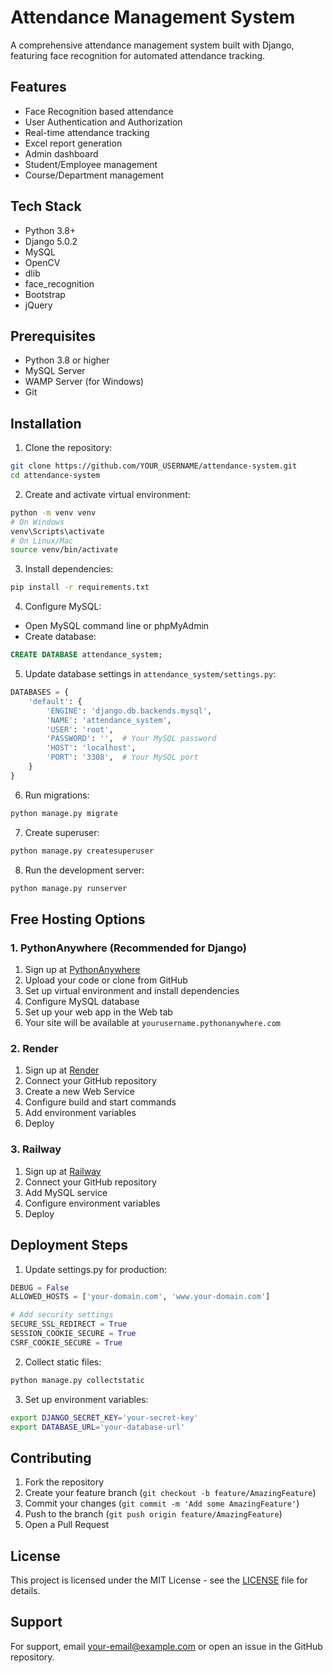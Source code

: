 # Attendance Management System

A comprehensive attendance management system built with Django, featuring face recognition for automated attendance tracking.

## Features

- Face Recognition based attendance
- User Authentication and Authorization
- Real-time attendance tracking
- Excel report generation
- Admin dashboard
- Student/Employee management
- Course/Department management

## Tech Stack

- Python 3.8+
- Django 5.0.2
- MySQL
- OpenCV
- dlib
- face_recognition
- Bootstrap
- jQuery

## Prerequisites

- Python 3.8 or higher
- MySQL Server
- WAMP Server (for Windows)
- Git

## Installation

1. Clone the repository:
```bash
git clone https://github.com/YOUR_USERNAME/attendance-system.git
cd attendance-system
```

2. Create and activate virtual environment:
```bash
python -m venv venv
# On Windows
venv\Scripts\activate
# On Linux/Mac
source venv/bin/activate
```

3. Install dependencies:
```bash
pip install -r requirements.txt
```

4. Configure MySQL:
- Open MySQL command line or phpMyAdmin
- Create database:
```sql
CREATE DATABASE attendance_system;
```

5. Update database settings in `attendance_system/settings.py`:
```python
DATABASES = {
    'default': {
        'ENGINE': 'django.db.backends.mysql',
        'NAME': 'attendance_system',
        'USER': 'root',
        'PASSWORD': '',  # Your MySQL password
        'HOST': 'localhost',
        'PORT': '3308',  # Your MySQL port
    }
}
```

6. Run migrations:
```bash
python manage.py migrate
```

7. Create superuser:
```bash
python manage.py createsuperuser
```

8. Run the development server:
```bash
python manage.py runserver
```

## Free Hosting Options

### 1. PythonAnywhere (Recommended for Django)
1. Sign up at [PythonAnywhere](https://www.pythonanywhere.com/)
2. Upload your code or clone from GitHub
3. Set up virtual environment and install dependencies
4. Configure MySQL database
5. Set up your web app in the Web tab
6. Your site will be available at `yourusername.pythonanywhere.com`

### 2. Render
1. Sign up at [Render](https://render.com/)
2. Connect your GitHub repository
3. Create a new Web Service
4. Configure build and start commands
5. Add environment variables
6. Deploy

### 3. Railway
1. Sign up at [Railway](https://railway.app/)
2. Connect your GitHub repository
3. Add MySQL service
4. Configure environment variables
5. Deploy

## Deployment Steps

1. Update settings.py for production:
```python
DEBUG = False
ALLOWED_HOSTS = ['your-domain.com', 'www.your-domain.com']

# Add security settings
SECURE_SSL_REDIRECT = True
SESSION_COOKIE_SECURE = True
CSRF_COOKIE_SECURE = True
```

2. Collect static files:
```bash
python manage.py collectstatic
```

3. Set up environment variables:
```bash
export DJANGO_SECRET_KEY='your-secret-key'
export DATABASE_URL='your-database-url'
```

## Contributing

1. Fork the repository
2. Create your feature branch (`git checkout -b feature/AmazingFeature`)
3. Commit your changes (`git commit -m 'Add some AmazingFeature'`)
4. Push to the branch (`git push origin feature/AmazingFeature`)
5. Open a Pull Request

## License

This project is licensed under the MIT License - see the [LICENSE](LICENSE) file for details.

## Support

For support, email your-email@example.com or open an issue in the GitHub repository. 